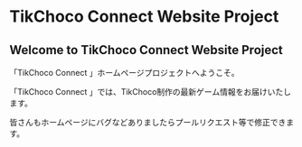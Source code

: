 # TikChoco Connect Website Project
## Welcome to TikChoco Connect Website Project
「TikChoco Connect 」ホームページプロジェクトへようこそ。

「TikChoco Connect 」では、TikChoco制作の最新ゲーム情報をお届けいたします。

皆さんもホームページにバグなどありましたらプールリクエスト等で修正できます。
